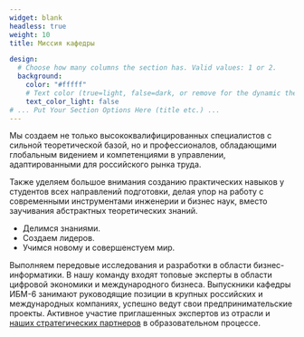 ```yaml
---
widget: blank
headless: true
weight: 10
title: Миссия кафедры

design:
  # Choose how many columns the section has. Valid values: 1 or 2.
  background:
    color: "#fffff"
    # Text color (true=light, false=dark, or remove for the dynamic theme color).
    text_color_light: false
# ... Put Your Section Options Here (title etc.) ...
---
```

Мы создаем не только высококвалифицированных специалистов с сильной теоретической базой, но и профессионалов, обладающими глобальным видением и компетенциями в управлении, адаптированными для российского рынка труда. 

Также уделяем большое внимания созданию практических навыков у студентов всех направлений подготовки, делая упор на работу с современными инструментами инженерии и бизнес наук, вместо заучивания абстрактных теоретических знаний. 

- Делимся знаниями.
- Создаем лидеров.
- Учимся новому и совершенстуем мир.

Выполняем передовые исследования и разработки в области бизнес-информатики. В нашу команду входят топовые эксперты в области цифровой экономики и международного бизнеса. Выпускники кафедры ИБМ-6 занимают руководящие позиции в крупных российских и международных компаниях, успешно ведут свои предпринимательские проекты. Активное участие приглашенных экспертов из отрасли и [наших стратегических партнеров]() в образовательном процессе.